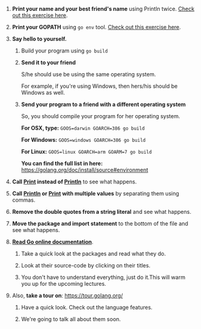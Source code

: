 1. **Print your name and your best friend's name** using Println twice. [Check out this exercise here](https://github.com/inancgumus/learngo/tree/master/02-write-your-first-program/exercises/01).

2. **Print your GOPATH** using `go env` tool. [Check out this exercise here](https://github.com/inancgumus/learngo/tree/master/02-write-your-first-program/exercises/02).

3. **Say hello to yourself.**

    1. Build your program using `go build`
   
    2. **Send it to your friend**

       S/he should use be using the same operating system.

       For example, if you're using Windows, then hers/his should be Windows as well.

    3. **Send your program to a friend with a different operating system**

       So, you should compile your program for her operating system.

       **For OSX, type:**
       `GOOS=darwin GOARCH=386 go build`

       **For Windows:**
       `GOOS=windows GOARCH=386 go build`

       **For Linux:**
       `GOOS=linux GOARCH=arm GOARM=7 go build`

       **You can find the full list in here:**
       https://golang.org/doc/install/source#environment
   
4. **Call [Print](https://golang.org/pkg/fmt/#Print) instead of [Println](https://golang.org/pkg/fmt/#Println)** to see what happens.

5. **Call [Println](https://golang.org/pkg/fmt/#Println) or [Print](https://golang.org/pkg/fmt/#Print) with multiple values** by separating them using commas.

6. **Remove the double quotes from a string literal** and see what happens.

7. **Move the package and import statement** to the bottom of the file and see what happens.

8. **[Read Go online documentation](https://golang.org/pkg)**.

    1. Take a quick look at the packages and read what they do.

    2. Look at their source-code by clicking on their titles.

    3. You don't have to understand everything, just do it.This will warm you up for the upcoming lectures.

9. Also, **take a tour on**: https://tour.golang.org/

    1. Have a quick look. Check out the language features.
    
    2. We're going to talk all about them soon.